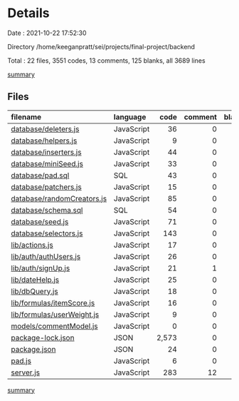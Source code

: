 # Details

Date : 2021-10-22 17:52:30

Directory /home/keeganpratt/sei/projects/final-project/backend

Total : 22 files,  3551 codes, 13 comments, 125 blanks, all 3689 lines

[summary](results.md)

## Files
| filename | language | code | comment | blank | total |
| :--- | :--- | ---: | ---: | ---: | ---: |
| [database/deleters.js](/database/deleters.js) | JavaScript | 36 | 0 | 6 | 42 |
| [database/helpers.js](/database/helpers.js) | JavaScript | 9 | 0 | 3 | 12 |
| [database/inserters.js](/database/inserters.js) | JavaScript | 44 | 0 | 9 | 53 |
| [database/miniSeed.js](/database/miniSeed.js) | JavaScript | 33 | 0 | 5 | 38 |
| [database/pad.sql](/database/pad.sql) | SQL | 43 | 0 | 3 | 46 |
| [database/patchers.js](/database/patchers.js) | JavaScript | 15 | 0 | 3 | 18 |
| [database/randomCreators.js](/database/randomCreators.js) | JavaScript | 85 | 0 | 8 | 93 |
| [database/schema.sql](/database/schema.sql) | SQL | 54 | 0 | 10 | 64 |
| [database/seed.js](/database/seed.js) | JavaScript | 71 | 0 | 4 | 75 |
| [database/selectors.js](/database/selectors.js) | JavaScript | 143 | 0 | 11 | 154 |
| [lib/actions.js](/lib/actions.js) | JavaScript | 17 | 0 | 3 | 20 |
| [lib/auth/authUsers.js](/lib/auth/authUsers.js) | JavaScript | 26 | 0 | 4 | 30 |
| [lib/auth/signUp.js](/lib/auth/signUp.js) | JavaScript | 21 | 1 | 5 | 27 |
| [lib/dateHelp.js](/lib/dateHelp.js) | JavaScript | 25 | 0 | 4 | 29 |
| [lib/dbQuery.js](/lib/dbQuery.js) | JavaScript | 18 | 0 | 2 | 20 |
| [lib/formulas/itemScore.js](/lib/formulas/itemScore.js) | JavaScript | 16 | 0 | 3 | 19 |
| [lib/formulas/userWeight.js](/lib/formulas/userWeight.js) | JavaScript | 9 | 0 | 2 | 11 |
| [models/commentModel.js](/models/commentModel.js) | JavaScript | 0 | 0 | 2 | 2 |
| [package-lock.json](/package-lock.json) | JSON | 2,573 | 0 | 1 | 2,574 |
| [package.json](/package.json) | JSON | 24 | 0 | 1 | 25 |
| [pad.js](/pad.js) | JavaScript | 6 | 0 | 0 | 6 |
| [server.js](/server.js) | JavaScript | 283 | 12 | 36 | 331 |

[summary](results.md)